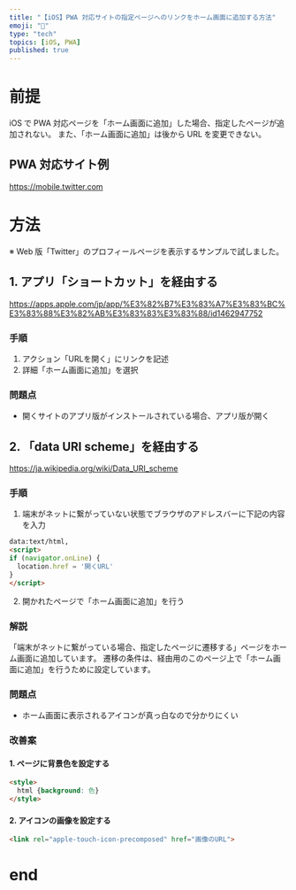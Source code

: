 ```yaml
---
title: "【iOS】PWA 対応サイトの指定ページへのリンクをホーム画面に追加する方法"
emoji: "📱"
type: "tech"
topics: [iOS, PWA]
published: true
---
```


# 前提

iOS で PWA 対応ページを「ホーム画面に追加」した場合、指定したページが追加されない。
また、「ホーム画面に追加」は後から URL を変更できない。

## PWA 対応サイト例

https://mobile.twitter.com

# 方法

※ Web 版「Twitter」のプロフィールページを表示するサンプルで試しました。

## 1. アプリ「ショートカット」を経由する

https://apps.apple.com/jp/app/%E3%82%B7%E3%83%A7%E3%83%BC%E3%83%88%E3%82%AB%E3%83%83%E3%83%88/id1462947752

### 手順

1. アクション「URLを開く」にリンクを記述
2. 詳細「ホーム画面に追加」を選択

### 問題点

- 開くサイトのアプリ版がインストールされている場合、アプリ版が開く

## 2. 「data URI scheme」を経由する

https://ja.wikipedia.org/wiki/Data_URI_scheme

### 手順

1. 端末がネットに繋がっていない状態でブラウザのアドレスバーに下記の内容を入力

```html
data:text/html,
<script>
if (navigator.onLine) {
  location.href = '開くURL'
}
</script>
```

2. 開かれたページで「ホーム画面に追加」を行う

### 解説

「端末がネットに繋がっている場合、指定したページに遷移する」ページをホーム画面に追加しています。
遷移の条件は、経由用のこのページ上で「ホーム画面に追加」を行うために設定しています。

### 問題点

- ホーム画面に表示されるアイコンが真っ白なので分かりにくい

### 改善案

#### 1. ページに背景色を設定する

```html
<style>
  html {background: 色}
</style>
```

#### 2. アイコンの画像を設定する

```html
<link rel="apple-touch-icon-precomposed" href="画像のURL">
```

# end
